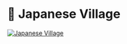 # :cherry_blossom: Japanese Village

[![Japanese Village](https://img.youtube.com/vi/w_zNPScqBb8/0.jpg)](https://youtu.be/w_zNPScqBb8)
